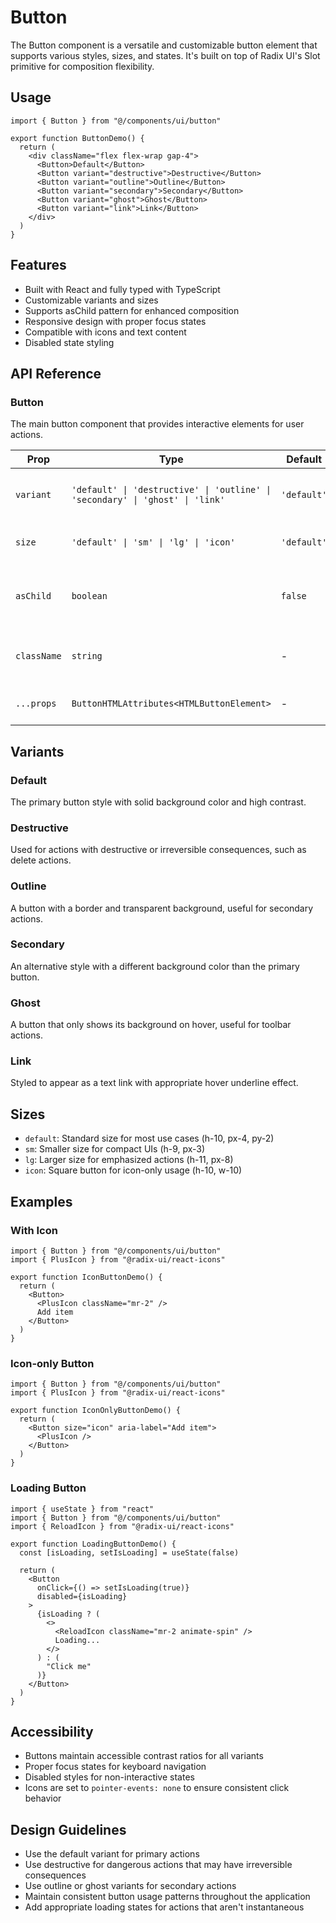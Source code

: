 # Button

The Button component is a versatile and customizable button element that supports various styles, sizes, and states. It's built on top of Radix UI's Slot primitive for composition flexibility.

## Usage

```tsx
import { Button } from "@/components/ui/button"

export function ButtonDemo() {
  return (
    <div className="flex flex-wrap gap-4">
      <Button>Default</Button>
      <Button variant="destructive">Destructive</Button>
      <Button variant="outline">Outline</Button>
      <Button variant="secondary">Secondary</Button>
      <Button variant="ghost">Ghost</Button>
      <Button variant="link">Link</Button>
    </div>
  )
}
```

## Features

- Built with React and fully typed with TypeScript
- Customizable variants and sizes
- Supports asChild pattern for enhanced composition
- Responsive design with proper focus states
- Compatible with icons and text content
- Disabled state styling

## API Reference

### Button

The main button component that provides interactive elements for user actions.

| Prop | Type | Default | Description |
|------|------|---------|-------------|
| `variant` | `'default' \| 'destructive' \| 'outline' \| 'secondary' \| 'ghost' \| 'link'` | `'default'` | Controls the visual style of the button |
| `size` | `'default' \| 'sm' \| 'lg' \| 'icon'` | `'default'` | Determines the size of the button |
| `asChild` | `boolean` | `false` | When true, the component will render as its child |
| `className` | `string` | - | Additional CSS classes to apply |
| `...props` | `ButtonHTMLAttributes<HTMLButtonElement>` | - | All standard button attributes |

## Variants

### Default
The primary button style with solid background color and high contrast.

### Destructive
Used for actions with destructive or irreversible consequences, such as delete actions.

### Outline
A button with a border and transparent background, useful for secondary actions.

### Secondary
An alternative style with a different background color than the primary button.

### Ghost
A button that only shows its background on hover, useful for toolbar actions.

### Link
Styled to appear as a text link with appropriate hover underline effect.

## Sizes

- `default`: Standard size for most use cases (h-10, px-4, py-2)
- `sm`: Smaller size for compact UIs (h-9, px-3)
- `lg`: Larger size for emphasized actions (h-11, px-8)
- `icon`: Square button for icon-only usage (h-10, w-10)

## Examples

### With Icon

```tsx
import { Button } from "@/components/ui/button"
import { PlusIcon } from "@radix-ui/react-icons"

export function IconButtonDemo() {
  return (
    <Button>
      <PlusIcon className="mr-2" />
      Add item
    </Button>
  )
}
```

### Icon-only Button

```tsx
import { Button } from "@/components/ui/button"
import { PlusIcon } from "@radix-ui/react-icons"

export function IconOnlyButtonDemo() {
  return (
    <Button size="icon" aria-label="Add item">
      <PlusIcon />
    </Button>
  )
}
```

### Loading Button

```tsx
import { useState } from "react"
import { Button } from "@/components/ui/button"
import { ReloadIcon } from "@radix-ui/react-icons"

export function LoadingButtonDemo() {
  const [isLoading, setIsLoading] = useState(false)
  
  return (
    <Button 
      onClick={() => setIsLoading(true)} 
      disabled={isLoading}
    >
      {isLoading ? (
        <>
          <ReloadIcon className="mr-2 animate-spin" />
          Loading...
        </>
      ) : (
        "Click me"
      )}
    </Button>
  )
}
```

## Accessibility

- Buttons maintain accessible contrast ratios for all variants
- Proper focus states for keyboard navigation
- Disabled styles for non-interactive states
- Icons are set to `pointer-events: none` to ensure consistent click behavior

## Design Guidelines

- Use the default variant for primary actions
- Use destructive for dangerous actions that may have irreversible consequences
- Use outline or ghost variants for secondary actions
- Maintain consistent button usage patterns throughout the application
- Add appropriate loading states for actions that aren't instantaneous 